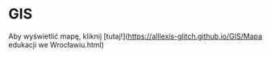 # GIS

Aby wyświetlić mapę, kliknij [tutaj!](https://alllexis-glitch.github.io/GIS/Mapa edukacji we Wrocławiu.html)
